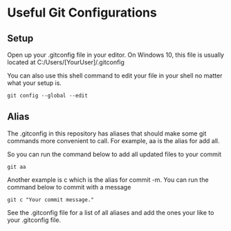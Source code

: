 # Useful Git Configurations

## Setup
Open up your .gitconfig file in your editor. On Windows 10, this file is usually located at
C:/Users/[YourUser]/.gitconfig

You can also use this shell command to edit your file in your shell no matter what your setup is.
```shell
git config --global --edit
```

## Alias
The .gitconfig in this repository has aliases that should make some git commands more convenient to call. For example, aa is the alias for add all.

So you can run the command below to add all updated files to your commit
```shell
git aa
```

Another example is c which is the alias for commit -m. You can run the command below to commit with a message
```shell
git c "Your commit message."
```

See the .gitconfig file for a list of all aliases and add the ones your like to your .gitconfig file.

